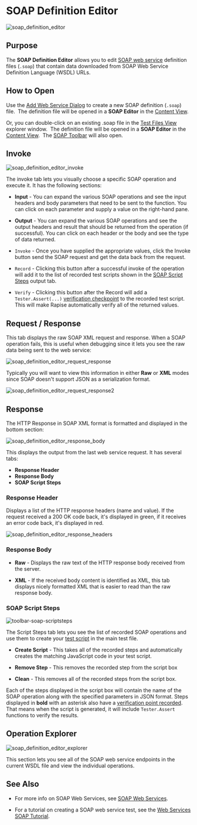 # SOAP Definition Editor

![soap_definition_editor](./img/soap_definition_editor1.png)

## Purpose

The **SOAP Definition Editor** allows you to edit [SOAP web service](soap_web_services.md) definition files (`.soap`) that contain data downloaded from SOAP Web Service Definition Language (WSDL) URLs.

## How to Open

Use the [Add Web Service Dialog](dialog_add_web_service.md) to create a new SOAP definition (`.soap`) file.  The definition file will be opened in a **SOAP Editor** in the [Content View](content_view.md).

Or, you can double-click on an existing .soap file in the [Test Files View](test_files_dialog.md) explorer window.  The definition file will be opened in a **SOAP Editor** in the [Content View](content_view.md).  The [SOAP Toolbar](toolbar_soap.md) will also open.

## Invoke

![soap_definition_editor_invoke](./img/soap_definition_editor3.png)

The invoke tab lets you visually choose a specific SOAP operation and execute it. It has the following sections:

*   **Input** - You can expand the various SOAP operations and see the input headers and body parameters that need to be sent to the function. You can click on each parameter and supply a value on the right-hand pane.

*   **Output** - You can expand the various SOAP operations and see the output headers and result that should be returned from the operation (if successful). You can click on each header or the body and see the type of data returned.

*   `Invoke` - Once you have supplied the appropriate values, click the Invoke button send the SOAP request and get the data back from the request.

*   `Record` - Clicking this button after a successful invoke of the operation will add it to the list of recorded test scripts shown in the [SOAP Script Steps](#soap-script-steps) output tab.

*   `Verify` - Clicking this button after the Record will add a `Tester.Assert(...)` [verification checkpoint](checkpoints.md) to the recorded test script. This will make Rapise automatically verify all of the returned values.

## Request / Response

This tab displays the raw SOAP XML request and response. When a SOAP operation fails, this is useful when debugging since it lets you see the raw data being sent to the web service:

![soap_definition_editor_request_response](./img/soap_definition_editor4.png)

Typically you will want to view this information in either **Raw** or **XML** modes since SOAP doesn't support JSON as a serialization format.

![soap_definition_editor_request_response2](./img/soap_definition_editor5.png)

## Response


The HTTP Response in SOAP XML format is formatted and displayed in the bottom section:

![soap_definition_editor_response_body](./img/soap_definition_editor7.png)

This displays the output from the last web service request. It has several tabs:

*   **Response Header**
*   **Response Body**
*   **SOAP Script Steps**


### Response Header

Displays a list of the HTTP response headers (name and value). If the request received a 200 OK code back, it's displayed in green, if it receives an error code back, it's displayed in red.

![soap_definition_editor_response_headers](./img/soap_definition_editor6.png)

###  Response Body

*   **Raw** - Displays the raw text of the HTTP response body received from the server.

*   **XML** - If the received body content is identified as XML, this tab displays nicely formatted XML that is easier to read than the raw response body.

### SOAP Script Steps 

![toolbar-soap-scriptsteps](./img/tutorial_soap_web_services11.png)

The Script Steps tab lets you see the list of recorded SOAP operations and use them to create your [test script](scripting.md) in the main test file.

* **Create Script** - This takes all of the recorded steps and automatically creates the matching JavaScript code in your test script.

* **Remove Step** - This removes the recorded step from the script box

* **Clean** - This removes all of the recorded steps from the script box.

Each of the steps displayed in the script box will contain the name of the SOAP operation along with the specified parameters in JSON format. Steps displayed in **bold** with an asterisk also have a [verification point recorded](checkpoints.md). That means when the script is generated, it will include `Tester.Assert` functions to verify the results.


## Operation Explorer
![soap_definition_editor_explorer](./img/soap_web_services3.png)

This section lets you see all of the SOAP web service endpoints in the current WSDL file and view the individual operations.

## See Also

*   For more info on SOAP Web Services, see [SOAP Web Services](soap_web_services.md).

*   For a tutorial on creating a SOAP web service test, see the [Web Services SOAP Tutorial](tutorial_soap_web_services.md).



